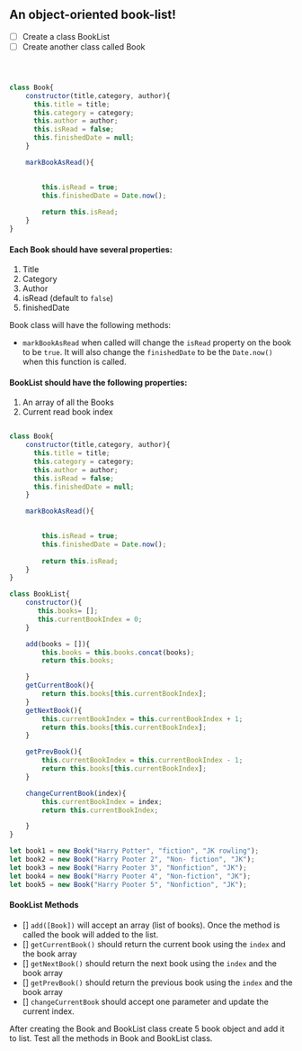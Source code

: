## An object-oriented book-list!

- [ ] Create a class BookList
- [ ] Create another class called Book

```js



class Book{
    constructor(title,category, author){
      this.title = title;
      this.category = category;
      this.author = author;
      this.isRead = false;
      this.finishedDate = null;
    }

    markBookAsRead(){

        
        this.isRead = true;
        this.finishedDate = Date.now();
        
        return this.isRead;
    }
}
```

#### Each Book should have several properties:

1. Title
2. Category
3. Author
4. isRead (default to `false`)
5. finishedDate

Book class will have the following methods:

- `markBookAsRead` when called will change the `isRead` property on the book to be `true`. It will also change the `finishedDate` to be the `Date.now()` when this function is called.

#### BookList should have the following properties:

1. An array of all the Books
2. Current read book index

```js

class Book{
    constructor(title,category, author){
      this.title = title;
      this.category = category;
      this.author = author;
      this.isRead = false;
      this.finishedDate = null;
    }

    markBookAsRead(){

        
        this.isRead = true;
        this.finishedDate = Date.now();
        
        return this.isRead;
    }
}

class BookList{
    constructor(){
       this.books= [];
       this.currentBookIndex = 0;
    }

    add(books = []){
        this.books = this.books.concat(books);
        return this.books;

    }
    getCurrentBook(){
        return this.books[this.currentBookIndex];
    }
    getNextBook(){
        this.currentBookIndex = this.currentBookIndex + 1;
        return this.books[this.currentBookIndex];
    }

    getPrevBook(){
        this.currentBookIndex = this.currentBookIndex - 1;
        return this.books[this.currentBookIndex];
    }

    changeCurrentBook(index){
        this.currentBookIndex = index;
        return this.currentBookIndex;

    }
}

let book1 = new Book("Harry Potter", "fiction", "JK rowling");
let book2 = new Book("Harry Pooter 2", "Non- fiction", "JK");
let book3 = new Book("Harry Pooter 3", "Nonfiction", "JK");
let book4 = new Book("Harry Pooter 4", "Non-fiction", "JK");
let book5 = new Book("Harry Pooter 5", "Nonfiction", "JK");

```
#### BookList Methods

- [] `add([Book])` will accept an array (list of books). Once the method is called the book will added to the list.
- [] `getCurrentBook()` should return the current book using the `index` and the book array
- [] `getNextBook()` should return the next book using the `index` and the book array
- [] `getPrevBook()` should return the previous book using the `index` and the book array
- [] `changeCurrentBook` should accept one parameter and update the current index.

After creating the Book and BookList class create 5 book object and add it to list. Test all the methods in Book and BookList class.
